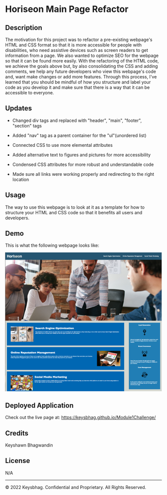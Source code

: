 # Horiseon Main Page Refactor


## Description

The motivation for this project was to refactor a pre-existing webpage's HTML and CSS format so that it is more accessible for people with disabilities, who need assistive devices such as screen readers to get information from a page. We also wanted to optimize SEO for the webpage so that it can be found more easily. With the refactoring of the HTML code, we achieve the goals above but, by also consolidating the CSS and adding comments, we help any future developers who view this webpage's code and, want make changes or add more features. Through this process, I've learned that you should be mindful of how you structure and label your code as you develop it and make sure that there is a way that it can be accessible to everyone. 


## Updates

* Changed div tags and replaced with "header", "main", "footer", "section" tags

* Added "nav" tag as a parent container for the "ul"(unordered list)

* Connected CSS to use more elemental attributes 

* Added alternative text to figures and pictures for more accessibility

* Condensed CSS attributes for more robust and understandable code

* Made sure all links were working properly and redirecting to the right location


## Usage

The way to use this webpage is to look at it as a template for how to structure your HTML and CSS code so that it benefits all users and developers.


## Demo

This is what the following webpage looks like:

![Large overview of Horiseon website](assets/images/demo.png)


## Deployed Application

Check out the live page at: https://keysbhag.github.io/Module1Challenge/


## Credits

Keyshawn Bhagwandin


## License
N/A

---
© 2022 Keysbhag. Confidential and Proprietary. All Rights Reserved.